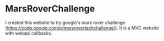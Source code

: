 # MarsRoverChallenge

I created this website to try google's  mars rover challenge (https://code.google.com/p/marsrovertechchallenge/). 
It is a MVC website with webapi callbacks.
